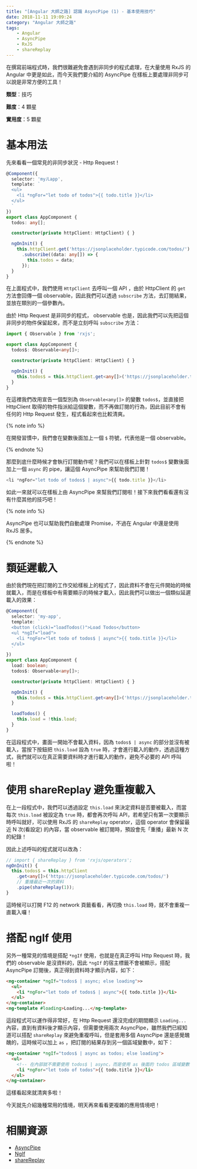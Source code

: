 ```yaml
---
title: "[Angular 大師之路] 認識 AsyncPipe (1) - 基本使用技巧"
date: 2018-11-11 19:09:24
category: "Angular 大師之路"
tags:
	- Angular
	- AsyncPipe
	- RxJS
	- shareReplay
---
```


在撰寫前端程式時，我們很難避免會遇到非同步的程式處理，在大量使用 RxJS 的 Angular 中更是如此，而今天我們要介紹的 AsyncPipe 在樣板上要處理非同步可以說是非常方便的工具！

<!-- more -->

**類型**：技巧

**難度**：4 顆星

**實用度**：5 顆星

# 基本用法

先來看看一個常見的非同步狀況 - Http Request！

```typescript
@Component({
  selector: 'myㄦapp',
  template: `
  <ul>
    <li *ngFor="let todo of todos">{{ todo.title }}</li>
  </ul>
  `
})
export class AppComponent {
  todos: any[];

  constructor(private httpClient: HttpClient) { }

  ngOnInit() {
    this.httpClient.get('https://jsonplaceholder.typicode.com/todos/')
      .subscribe((data: any[]) => {
        this.todos = data;
      });
  }
}
```

在上面程式中，我們使用 `HttpClient` 去呼叫一個 API ，由於 HttpClient 的 `get` 方法會回傳一個 observable，因此我們可以透過 `subscribe` 方法，去訂閱結果，並放在類別的一個參數內。

由於 Http Request 是非同步的程式， observable 也是，因此我們可以先把這個非同步的物件保留起來，而不是立刻呼叫 `subscribe` 方法：

```typescript
import { Observable } from 'rxjs';

export class AppComponent {
  todos$: Observable<any[]>;

  constructor(private httpClient: HttpClient) { }

  ngOnInit() {
    this.todos$ = this.httpClient.get<any[]>('https://jsonplaceholder.typicode.com/todos/');
  }
}
```

在這裡我們改用宣告一個型別為 `Observable<any[]>` 的變數 `todos$`，並直接把 HttpClient 取得的物件指派給這個變數，而不再做訂閱的行為，因此目前不會有任何的 Http Request 發生，程式看起來也比較清爽。

{% note info %}

在開發習慣中，我們會在變數後面加上一個 `$` 符號，代表他是一個 observable。

{% endnote %}

那麼到底什麼時候才會執行訂閱動作呢？我們可以在樣板上針對 `todos$` 變數後面加上一個 `async` 的 pipe，讓這個 AsyncPipe 來幫助我們訂閱！

```typescript
<li *ngFor="let todo of todos$ | async">{{ todo.title }}</li>
```

如此一來就可以在樣板上由 AsyncPipe 來幫我們訂閱啦！接下來我們看看還有沒有什麼其他的技巧吧！

{% note info %}

AsyncPipe 也可以幫助我們自動處理 Promise，不過在 Angular 中還是使用 RxJS 居多。

{% endnote %}

# 類延遲載入

由於我們現在把訂閱的工作交給樣板上的程式了，因此資料不會在元件開始的時候就載入，而是在樣板中有需要顯示的時候才載入，因此我們可以做出一個類似延遲載入的效果：

```typescript
@Component({
  selector: 'my-app',
  template: `
  <button (click)="loadTodos()">Load Todos</button>
  <ul *ngIf="load">
    <li *ngFor="let todo of todos$ | async">{{ todo.title }}</li>
  </ul>
  `
})
export class AppComponent {
  load: boolean;
  todos$: Observable<any[]>;

  constructor(private httpClient: HttpClient) { }

  ngOnInit() {
    this.todos$ = this.httpClient.get<any[]>('https://jsonplaceholder.typicode.com/todos/');
  }

  loadTodos() {
    this.load = !this.load;
  }
}
```

在這段程式中，畫面一開始不會載入資料，因為 `todos$ | async` 的部分並沒有被載入，當按下按鈕把 `this.load` 設為 `true` 時，才會進行載入的動作，透過這種方式，我們就可以在真正需要資料時才進行載入的動作，避免不必要的 API 呼叫啦！

# 使用 shareReplay 避免重複載入

在上一段程式中，我們可以透過設定 `this.load` 來決定資料是否要被載入，而當每次 `this.load` 被設定為 `true` 時，都會再次呼叫 API，若希望只有第一次要顯示時呼叫就好，可以使用 RxJS 的 `shareReplay` operator，這個 operator 會保留最近 N 次(看設定) 的內容，當 observable 被訂閱時，預設會先「重播」最新 N 次的紀錄！

因此上述呼叫的程式就可以改為：

```typescript
// import { shareReplay } from 'rxjs/operators'; 
ngOnInit() {
  this.todos$ = this.httpClient
    .get<any[]>('https://jsonplaceholder.typicode.com/todos/')
    // 重播最近一次的資料
    .pipe(shareReplay(1));
}
```

這時候可以打開 F12 的 network 頁籤看看，再切換 `this.load` 時，就不會重複一直載入囉！

# 搭配 ngIf 使用

另外一種常見的情境是搭配 `*ngIf` 使用，也就是在真正呼叫 Http Request 時，我們的 observable 是沒資料的，因此 `*ngIf` 的宿主標籤不會被顯示，搭配 AsyncPipe 訂閱後，真正得到資料時才顯示內容，如下：

```html
<ng-container *ngIf="todos$ | async; else loading">>
  <ul>
    <li *ngFor="let todo of todos$ | async">{{ todo.title }}</li>
  </ul>
</ng-container>
<ng-template #loading>Loading...</ng-template>
```

這段程式可以運作得非常好，在 Http Request 還沒完成的期間顯示 `Loading...` 內容，直到有資料後才顯示內容，但需要使用兩次 AsyncPipe，雖然我們已經知道可以搭配 `shareReplay` 來避免重複呼叫，但是套用多個 AsyncPipe 還是感覺醜醜的，這時候可以加上 `as` ，把訂閱的結果存到另一個區域變數中，如下：

```html
<ng-container *ngIf="todos$ | async as todos; else loading">
  <ul>
    <!-- 在內部就不需要使用 todos$ | async，而是使用 as 後面的 todos 區域變數 -->
    <li *ngFor="let todo of todos">{{ todo.title }}</li>
  </ul>
</ng-container>
```

這樣看起來就清爽多啦！

今天就先介紹幾種常用的情境，明天再來看看更複雜的應用情境吧！

# 相關資源

- [AsyncPipe](https://angular.io/api/common/AsyncPipe)
- [NgIf](https://angular.io/api/common/NgIf)
- [shareReplay](https://rxjs-dev.firebaseapp.com/api/operators/shareReplay)